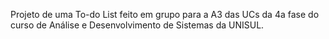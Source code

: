 Projeto de uma To-do List feito em grupo para a A3 das UCs da 4a fase do curso de Análise e Desenvolvimento de Sistemas da UNISUL.
